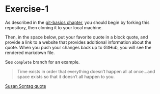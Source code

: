 # Exercise-1

As described in the [git-basics
chapter](https://info201.github.io/git-basics.html), you should begin
by forking this repository, then cloning it to your local machine.

Then, in the space below, put your favorite quote in a block quote,
and provide a link to a website that provides additional information
about the quote. When you push your changes back up to GitHub, you
will see the rendered markdown file.

See `complete` branch for an example.

>Time exists in order that everything doesn’t happen all at once…and space exists so that it doesn’t all happen to you.

[Susan Sontag quote](http://www.susansontag.com/)

